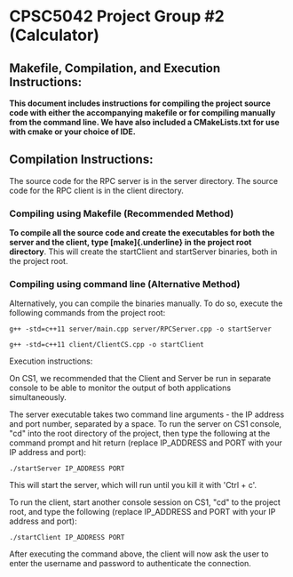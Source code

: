 
# CPSC5042 Project Group #2 (Calculator)


## Makefile, Compilation, and Execution Instructions:

**This document includes instructions for compiling the project source code with either the accompanying makefile or for compiling manually from the command line. We have also included a CMakeLists.txt for use with cmake or your choice of IDE.**

## Compilation Instructions:

The source code for the RPC server is in the server directory. The source code for the RPC client is in the client directory.

### Compiling using Makefile (Recommended Method)

**To compile all the source code and create the executables for both the server and the client, type [make]{.underline} in the project root directory**. This will create the startClient and startServer binaries, both in the project root.

### Compiling using command line (Alternative Method)

Alternatively, you can compile the binaries manually. To do so, execute the following commands from the project root:

    g++ -std=c++11 server/main.cpp server/RPCServer.cpp -o startServer

    g++ -std=c++11 client/ClientCS.cpp -o startClient

Execution instructions:

On CS1, we recommended that the Client and Server be run in separate console to be able to monitor the output of both applications simultaneously.

The server executable takes two command line arguments - the IP address and port number, separated by a space. To run the server on CS1 console, "cd" into the root directory of the project, then type the following at the command prompt and hit return (replace IP_ADDRESS and PORT with your IP address and port):

    ./startServer IP_ADDRESS PORT

This will start the server, which will run until you kill it with 'Ctrl + c'.

To run the client, start another console session on CS1, "cd" to the project root, and type the following (replace IP_ADDRESS and PORT with your IP address and port):

    ./startClient IP_ADDRESS PORT

After executing the command above, the client will now ask the user to enter the username and password to authenticate the connection.


